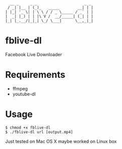 ```
  __ _     _ _                     _ _ 
 / _| |__ | (_)_   _____        __| | |
| |_| '_ \| | \ \ / / _ \_____ / _` | |
|  _| |_) | | |\ V /  __/_____| (_| | |
|_| |_.__/|_|_| \_/ \___|      \__,_|_|

```

# fblive-dl
Facebook Live Downloader

# Requirements
- ffmpeg
- youtube-dl

# Usage
```
$ chmod +x fblive-dl
$ ./fblive-dl url [output.mp4]
```

Just tested on Mac OS X maybe worked on Linux box
